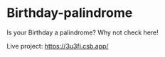 # Birthday-palindrome
Is your Birthday a palindrome? Why not check here!


Live project: https://3u3fi.csb.app/
